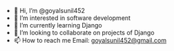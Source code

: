 - 👋 Hi, I’m @goyalsunil452
- 👀 I’m interested in software development
- 🌱 I’m currently learning Django
- 💞️ I’m looking to collaborate on projects of Django
- 📫 How to reach me Email: goyalsunil452@gmail.com

<!---
goyalsunil452/goyalsunil452 is a ✨ special ✨ repository because its `README.md` (this file) appears on your GitHub profile.
You can click the Preview link to take a look at your changes.
--->
